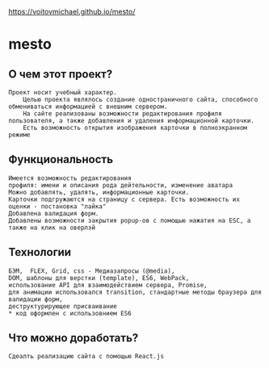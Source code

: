 https://voitovmichael.github.io/mesto/
# mesto

## О чем этот проект?
	Проект носит учебный характер.
    	Целью проекта являлось создание одностраничного сайта, способного обмениваться информацией с внешним сервером.
    	На сайте реализованы возможности редактирования профиля пользователя, а также добавления и удаления информационной карточки.
    	Есть возможность открытия изображения карточки в полноэкранном режиме

## Функциональность
	Имеется возможность редактирования
	профиля: имени и описания рода дейтельности, изменение аватара
	Можно добавлять, удалять, информационные карточки.
	Карточки подгружаются на страницу с сервера. Есть возможность их оценки - постановка "лайка"
	Добавлена валидация форм.
	Добавлены возможности закрытия popup-ов с помощью нажатия на ESC, а также на клик на оверлэй

## Технологии
	БЭМ,  FLEX, Grid, css - Медиазапросы (@media), 
	DOM, шаблоны для верстки (template), ES6, WebPack, 
	использование API для взаимодействием сервера, Promise,
	для анимации использовался transition, стандартные методы браузера для валидации форм, 
	деструктурирующее присваивание
	* код оформлен с использовнием ES6
	
## Что можно доработать?
	Сдеалть реализацию сайта с помощью React.js
	
	
